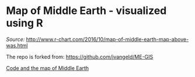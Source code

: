# Map of Middle Earth - visualized using R

*Source:* http://www.r-chart.com/2016/10/map-of-middle-earth-map-above-was.html 

The repo is forked from: https://github.com/jvangeld/ME-GIS

[Code and the map of Middle Earth](code/middleEarth.nb.html)


